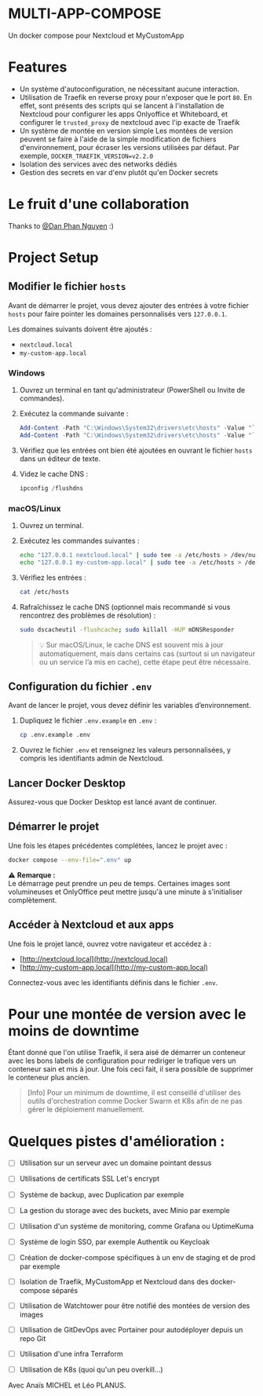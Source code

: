 # MULTI-APP-COMPOSE

Un docker compose pour Nextcloud et MyCustomApp

# Features

- Un système d'autoconfiguration, ne nécessitant aucune interaction.
- Utilisation de Traefik en reverse proxy pour n'exposer que le port `80`.
  En effet, sont présents des scripts qui se lancent à l'installation de Nextcloud pour configurer les apps Onlyoffice et Whiteboard, et configurer le `trusted_proxy` de nextcloud avec l'ip exacte de Traefik
- Un système de montée en version simple
  Les montées de version peuvent se faire à l'aide de la simple modification de fichiers d'environnement, pour écraser les versions utilisées par défaut. Par exemple, `DOCKER_TRAEFIK_VERSION=v2.2.0`
- Isolation des services avec des networks dédiés
- Gestion des secrets en var d'env plutôt qu'en Docker secrets

# Le fruit d'une collaboration

Thanks to [@Dan Phan Nguyen](https://github.com/danphannguyen) :)

# Project Setup  

## Modifier le fichier `hosts`  

Avant de démarrer le projet, vous devez ajouter des entrées à votre fichier `hosts` pour faire pointer les domaines personnalisés vers `127.0.0.1`.  

Les domaines suivants doivent être ajoutés :  
- `nextcloud.local`  
- `my-custom-app.local`

### Windows  

1. Ouvrez un terminal en tant qu'administrateur (PowerShell ou Invite de commandes).  
2. Exécutez la commande suivante :  

   ```powershell
   Add-Content -Path "C:\Windows\System32\drivers\etc\hosts" -Value "`n127.0.0.1 nextcloud.local" -Force
   Add-Content -Path "C:\Windows\System32\drivers\etc\hosts" -Value "`n127.0.0.1 my-custom-app.local" -Force
   ```

3. Vérifiez que les entrées ont bien été ajoutées en ouvrant le fichier `hosts` dans un éditeur de texte.  
4. Videz le cache DNS :  

   ```powershell
   ipconfig /flushdns
   ```

### macOS/Linux  

1. Ouvrez un terminal.  
2. Exécutez les commandes suivantes :  

   ```bash
   echo "127.0.0.1 nextcloud.local" | sudo tee -a /etc/hosts > /dev/null
   echo "127.0.0.1 my-custom-app.local" | sudo tee -a /etc/hosts > /dev/null
   ```

3. Vérifiez les entrées :  

   ```bash
   cat /etc/hosts
   ```

4. Rafraîchissez le cache DNS (optionnel mais recommandé si vous rencontrez des problèmes de résolution) :  

   ```bash
   sudo dscacheutil -flushcache; sudo killall -HUP mDNSResponder
   ```

   > 💡 Sur macOS/Linux, le cache DNS est souvent mis à jour automatiquement, mais dans certains cas (surtout si un navigateur ou un service l’a mis en cache), cette étape peut être nécessaire.

## Configuration du fichier `.env`  

Avant de lancer le projet, vous devez définir les variables d’environnement.  

1. Dupliquez le fichier `.env.example` en `.env` :  

   ```bash
   cp .env.example .env
   ```

2. Ouvrez le fichier `.env` et renseignez les valeurs personnalisées, y compris les identifiants admin de Nextcloud.  

## Lancer Docker Desktop  

Assurez-vous que Docker Desktop est lancé avant de continuer.  

## Démarrer le projet  

Une fois les étapes précédentes complétées, lancez le projet avec :  

```bash
docker compose --env-file=".env" up
```

⚠️ **Remarque :**  
Le démarrage peut prendre un peu de temps. Certaines images sont volumineuses et OnlyOffice peut mettre jusqu'à une minute à s'initialiser complètement.  

## Accéder à Nextcloud et aux apps  

Une fois le projet lancé, ouvrez votre navigateur et accédez à :  

- [http://nextcloud.local](http://nextcloud.local)
- [http://my-custom-app.local](http://my-custom-app.local)

Connectez-vous avec les identifiants définis dans le fichier `.env`.  

# Pour une montée de version avec le moins de downtime

Étant donné que l'on utilise Traefik, il sera aisé de démarrer un conteneur avec les bons labels de configuration pour rediriger le trafique vers un conteneur sain et mis à jour. Une fois ceci fait, il sera possible de supprimer le conteneur plus ancien.

> [Info]
> Pour un minimum de downtime, il est conseillé d'utiliser des outils d'orchestration comme Docker Swarm et K8s afin de ne pas gérer le déploiement manuellement.

# Quelques pistes d'amélioration :

- [ ] Utilisation sur un serveur avec un domaine pointant dessus
- [ ] Utilisations de certificats SSL Let's encrypt 
- [ ] Système de backup, avec Duplication par exemple
- [ ] La gestion du storage avec des buckets, avec Minio par exemple
- [ ] Utilisation d'un système de monitoring, comme Grafana ou UptimeKuma
- [ ] Système de login SSO, par exemple Authentik ou Keycloak
- [ ] Création de docker-compose spécifiques à un env de staging et de prod par exemple
- [ ] Isolation de Traefik, MyCustomApp et Nextcloud dans des docker-compose séparés
- [ ] Utilisation de Watchtower pour être notifié des montées de version des images
- [ ] Utilisation de GitDevOps avec Portainer pour autodéployer depuis un repo Git
- [ ] Utilisation d'une infra Terraform
- [ ] Utilisation de K8s (quoi qu'un peu overkill...)


Avec Anaïs MICHEL et Léo PLANUS.